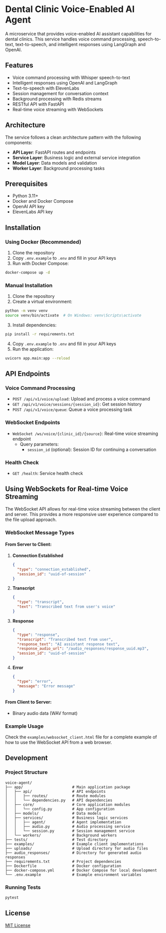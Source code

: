 # Dental Clinic Voice-Enabled AI Agent

A microservice that provides voice-enabled AI assistant capabilities for dental clinics. This service handles voice command processing, speech-to-text, text-to-speech, and intelligent responses using LangGraph and OpenAI.

## Features

- Voice command processing with Whisper speech-to-text
- Intelligent responses using OpenAI and LangGraph
- Text-to-speech with ElevenLabs
- Session management for conversation context
- Background processing with Redis streams
- RESTful API with FastAPI
- Real-time voice streaming with WebSockets

## Architecture

The service follows a clean architecture pattern with the following components:

- **API Layer**: FastAPI routes and endpoints
- **Service Layer**: Business logic and external service integration
- **Model Layer**: Data models and validation
- **Worker Layer**: Background processing tasks

## Prerequisites

- Python 3.11+
- Docker and Docker Compose
- OpenAI API key
- ElevenLabs API key

## Installation

### Using Docker (Recommended)

1. Clone the repository
2. Copy `.env.example` to `.env` and fill in your API keys
3. Run with Docker Compose:

```bash
docker-compose up -d
```

### Manual Installation

1. Clone the repository
2. Create a virtual environment:

```bash
python -m venv venv
source venv/bin/activate  # On Windows: venv\Scripts\activate
```

3. Install dependencies:

```bash
pip install -r requirements.txt
```

4. Copy `.env.example` to `.env` and fill in your API keys
5. Run the application:

```bash
uvicorn app.main:app --reload
```

## API Endpoints

### Voice Command Processing

- `POST /api/v1/voice/upload`: Upload and process a voice command
- `GET /api/v1/voice/sessions/{session_id}`: Get session history
- `POST /api/v1/voice/queue`: Queue a voice processing task

### WebSocket Endpoints

- `WebSocket /ws/voice/{clinic_id}/{source}`: Real-time voice streaming endpoint
  - Query parameters:
    - `session_id` (optional): Session ID for continuing a conversation

### Health Check

- `GET /health`: Service health check

## Using WebSockets for Real-time Voice Streaming

The WebSocket API allows for real-time voice streaming between the client and server. This provides a more responsive user experience compared to the file upload approach.

### WebSocket Message Types

#### From Server to Client:

1. **Connection Established**
   ```json
   {
     "type": "connection_established",
     "session_id": "uuid-of-session"
   }
   ```

2. **Transcript**
   ```json
   {
     "type": "transcript",
     "text": "Transcribed text from user's voice"
   }
   ```

3. **Response**
   ```json
   {
     "type": "response",
     "transcript": "Transcribed text from user",
     "response_text": "AI assistant response text",
     "response_audio_url": "/audio_responses/response_uuid.mp3",
     "session_id": "uuid-of-session"
   }
   ```

4. **Error**
   ```json
   {
     "type": "error",
     "message": "Error message"
   }
   ```

#### From Client to Server:

- Binary audio data (WAV format)

### Example Usage

Check the `examples/websocket_client.html` file for a complete example of how to use the WebSocket API from a web browser.

## Development

### Project Structure

```
voice-agent/
├── app/                      # Main application package
│   ├── api/                  # API endpoints
│   │   ├── routes/           # Route modules
│   │   └── dependencies.py   # API dependencies
│   ├── core/                 # Core application modules
│   │   └── config.py         # App configuration
│   ├── models/               # Data models
│   ├── services/             # Business logic services
│   │   ├── agent/            # Agent implementation
│   │   ├── audio.py          # Audio processing service
│   │   └── session.py        # Session management service
│   └── workers/              # Background workers
├── tests/                    # Test directory
├── examples/                 # Example client implementations
├── uploads/                  # Upload directory for audio files
├── audio_responses/          # Directory for generated audio responses
├── requirements.txt          # Project dependencies
├── Dockerfile                # Docker configuration
├── docker-compose.yml        # Docker Compose for local development
└── .env.example              # Example environment variables
```

### Running Tests

```bash
pytest
```

## License

[MIT License](LICENSE) 
